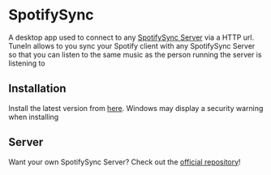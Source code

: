# SpotifySync

A desktop app used to connect to any [SpotifySync Server](https://github.com/MatievisTheKat/tunein-server) via a HTTP url. TuneIn allows to you sync your Spotify client with any SpotifySync Server so that you can listen to the same music as the person running the server is listening to

## Installation

Install the latest version from [here](https://github.com/MatievisTheKat/spotifysync-app/releases/latest). Windows may display a security warning when installing

## Server

Want your own SpotifySync Server? Check out the [official repository](https://github.com/MatievisTheKat/spotifysync-server)!
